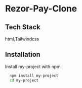 
# Rezor-Pay-Clone




## Tech Stack

html,Tailwindcss


## Installation

Install my-project with npm

```bash
  npm install my-project
  cd my-project
```
    

